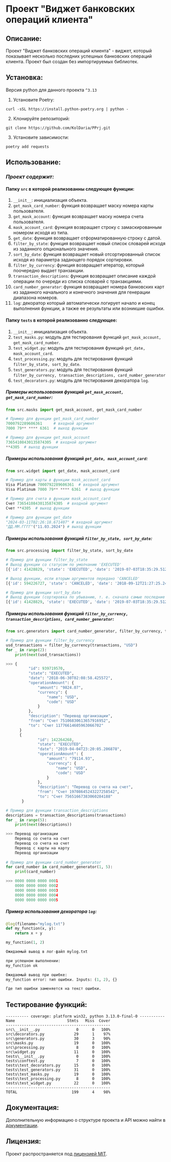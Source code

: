 # Проект "Виджет банковских операций клиента"

## **Описание:**

Проект "Виджет банковских операций клиента" - виджет, который показывает несколько последних успешных банковских операций клиента.
Проект был создан без импортируемых библиотек. 

## **Установка:**

Версия python для данного проекта `^3.13`

1. Установите Poetry:
```
curl -sSL https://install.python-poetry.org | python -
```
2. Клонируйте репозиторий:
```
git clone https://github.com/KolDaria/PPrj.git
```
3. Установите зависимости:
```
poetry add requests
```

## **Использование:**

### *Проект содержит:*

#### Папку `src` в которой реализованны следующее функции:

1. `__init__`: инициализация объекта.
2. `get_mask_card_number`: функция возвращает маску номера карты пользователя.
3. `get_mask_account`: функция возвращает маску номера счета пользователя.
4. `mask_account_card`: функция возвращает строку с замаскированным номером исходя из типа.
5. `get_date`: функция возвращает отформатированную строку с датой.
6. `filter_by_state`: функция возвращает новый список словарей исходя из заданного опционального значения.
7. `sort_by_date`: функция возвращает новый отсортированный список исходя из параметра задающего порядок сортировки.
8. `filter_by_currency`: функция возвращает итератор, который поочередно выдает транзакции.
9. `transaction_descriptions`: функция возвращает описание каждой операции по очереди из списка словарей с транзакциями.
10. `card_number_generator`: функция возвращает номера банковских карт из заданного 
начального и конечного значения для генерации диапазона номеров.
11. `log`: декоратор который автоматически логирует начало и конец выполнения функции, а также ее результаты 
или возникшие ошибки.
#### Папку `tests` в которой реализованно следующее:

1. `__init__`: инициализация объекта.
2. `test_masks.py`: модуль для тестирования функций `get_mask_account, get_mask_card_number`.
3. `test_widget.py`: модуль для тестирования функций `get_date, mask_account_card`.
4. `test_processing.py`: модуль для тестирования функций `filter_by_state, sort_by_date`.
5. `test_generators.py`: модуль для тестирования функций `filter_by_currency, transaction_descriptions, card_number_generator`
6. `test_decorators.py`: модуль для тестирования декоратора `log`.

##### Примеры использования функций `get_mask_account, get_mask_card_number`:

```python
from src.masks import get_mask_account, get_mask_card_number

# Пример для функции get_mask_card_number
7000792289606361     # входной аргумент
7000 79** **** 6361  # выход функции

# Пример для функции get_mask_account
73654108430135874305  # входной аргумент
**4305  # выход функции
```

##### Примеры использования функций `get_date, mask_account_card`:

```python
from src.widget import get_date, mask_account_card

# Пример для карты в функции mask_account_card
Visa Platinum 7000792289606361  # входной аргумент
Visa Platinum 7000 79** **** 6361  # выход функции

# Пример для счета в функции mask_account_card
Счет 73654108430135874305  # входной аргумент
Счет **4305  # выход функции

# Пример для функции get_date
"2024-03-11T02:26:18.671407" # входной аргумент
"ДД.ММ.ГГГГ"("11.03.2024") # выход функции
```

##### Примеры использования функций `filter_by_state, sort_by_date`:

```python
from src.processing import filter_by_state, sort_by_date

# Пример для функции filter_by_state
# Выход функции со статусом по умолчанию 'EXECUTED'
[{'id': 41428829, 'state': 'EXECUTED', 'date': '2019-07-03T18:35:29.512364'}, {'id': 939719570, 'state': 'EXECUTED', 'date': '2018-06-30T02:08:58.425572'}]

# Выход функции, если вторым аргументов передано 'CANCELED'
[{'id': 594226727, 'state': 'CANCELED', 'date': '2018-09-12T21:27:25.241689'}, {'id': 615064591, 'state': 'CANCELED', 'date': '2018-10-14T08:21:33.419441'}]

# Пример для функции sort_by_date
# Выход функции (сортировка по убыванию, т. е. сначала самые последние операции)
[{'id': 41428829, 'state': 'EXECUTED', 'date': '2019-07-03T18:35:29.512364'}, {'id': 615064591, 'state': 'CANCELED', 'date': '2018-10-14T08:21:33.419441'}, {'id': 594226727, 'state': 'CANCELED', 'date': '2018-09-12T21:27:25.241689'}, {'id': 939719570, 'state': 'EXECUTED', 'date': '2018-06-30T02:08:58.425572'}]
```

##### Примеры использования функций `filter_by_currency, transaction_descriptions, card_number_generator`:

```python
from src.generators import card_number_generator, filter_by_currency, transaction_descriptions

# Пример для функции filter_by_currency
usd_transactions = filter_by_currency(transactions, "USD")
for _ in range(2):
    print(next(usd_transactions))

>>> {
          "id": 939719570,
          "state": "EXECUTED",
          "date": "2018-06-30T02:08:58.425572",
          "operationAmount": {
              "amount": "9824.07",
              "currency": {
                  "name": "USD",
                  "code": "USD"
              }
          },
          "description": "Перевод организации",
          "from": "Счет 75106830613657916952",
          "to": "Счет 11776614605963066702"
      }
      {
              "id": 142264268,
              "state": "EXECUTED",
              "date": "2019-04-04T23:20:05.206878",
              "operationAmount": {
                  "amount": "79114.93",
                  "currency": {
                      "name": "USD",
                      "code": "USD"
                  }
              },
              "description": "Перевод со счета на счет",
              "from": "Счет 19708645243227258542",
              "to": "Счет 75651667383060284188"
       }

# Пример для функции transaction_descriptions
descriptions = transaction_descriptions(transactions)
for _ in range(5):
    print(next(descriptions))

>>> Перевод организации
    Перевод со счета на счет
    Перевод со счета на счет
    Перевод с карты на карту
    Перевод организации
    
# Пример для функции card_number_generator
for card_number in card_number_generator(1, 5):
    print(card_number)

>>> 0000 0000 0000 0001
    0000 0000 0000 0002
    0000 0000 0000 0003
    0000 0000 0000 0004
    0000 0000 0000 0005
```

##### Пример использования декоратора `log`:

```python
@log(filename="mylog.txt")
def my_function(x, y):
    return x + y

my_function(1, 2)

Ожидаемый вывод в лог-файл mylog.txt

при успешном выполнении:
my_function ok

Ожидаемый вывод при ошибке:
my_function error: тип ошибки. Inputs: (1, 2), {}

Где тип ошибки заменяется на текст ошибки.
```

## Тестирование функций:
```
---------- coverage: platform win32, python 3.13.0-final-0 -----------    
Name                       Stmts   Miss  Cover
----------------------------------------------
src\__init__.py                0      0   100%
src\decorators.py             29      1    97%
src\generators.py             30      3    90%
src\masks.py                  19      0   100%
src\processing.py              8      0   100%
src\widget.py                 11      0   100%
tests\__init__.py              0      0   100%
tests\conftest.py              7      0   100%
tests\test_decorators.py      15      0   100%
tests\test_generators.py      31      0   100%
tests\test_masks.py           19      0   100%
tests\test_processing.py       8      0   100%
tests\test_widget.py          22      0   100%
----------------------------------------------
TOTAL                        199      4    98%
```
## Документация:

Дополнительную информацию о структуре проекта и API можно найти в [документации](docs/README.md).

## Лицензия:

Проект распространяется под [лицензией MIT](LICENSE).